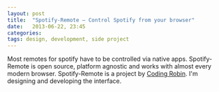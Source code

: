 ```yaml
---
layout: post
title:  "Spotify-Remote – Control Spotify from your browser"
date:   2013-06-22, 23:45
categories:
tags: design, development, side project
---
```


Most remotes for spotify have to be controlled via native apps. Spotify-Remote is open source, platform agnostic and works with almost every modern browser.
Spotify-Remote is a project by [Coding Robin](http://coding-robin.de/2013/02/11/spotify-remote.html). I'm designing and developing the interface.
